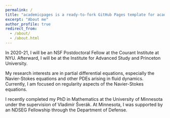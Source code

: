 ```yaml
---
permalink: /
title: "academicpages is a ready-to-fork GitHub Pages template for academic personal websites"
excerpt: "About me"
author_profile: true
redirect_from: 
  - /about/
  - /about.html
---
```


In 2020-21, I will be an NSF Postdoctoral Fellow at the Courant Institute at NYU. Afterward, I will be at the Institute for Advanced Study and Princeton University.

My research interests are in partial differential equations, especially the Navier-Stokes equations and other PDEs arising in fluid dynamics. Currently, I am focused on regularity aspects of the Navier-Stokes equations.

I recently completed my PhD in Mathematics at the University of Minnesota under the supervision of Vladimír Šverák. At Minnesota, I was supported by an NDSEG Fellowship through the Department of Defense.
